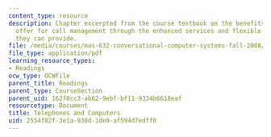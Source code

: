 ```yaml
---
content_type: resource
description: Chapter excerpted from the course textbook on the benefits computers
  offer for call management through the enhanced services and flexible call routing
  they can provide.
file: /media/courses/mas-632-conversational-computer-systems-fall-2008/2554f82f3e1a938d1de9af594d7edff0_schmandt_ch11.pdf
file_type: application/pdf
learning_resource_types:
- Readings
ocw_type: OCWFile
parent_title: Readings
parent_type: CourseSection
parent_uid: 162f8cc3-ab62-9ebf-bf11-9334b6618eaf
resourcetype: Document
title: Telephones and Computers
uid: 2554f82f-3e1a-938d-1de9-af594d7edff0
---
```

